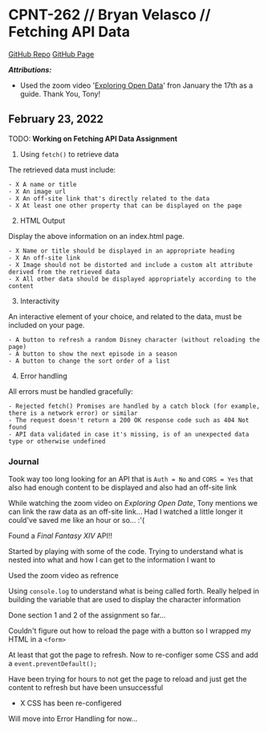 # CPNT-262 // Bryan Velasco // Fetching API Data

[GitHub Repo](https://github.com/cosmob3/cpnt262-rest-api)
[GitHub Page](https://cosmob3.github.io/cpnt262-rest-api/)

***Attributions:***

- Used the zoom video '[Exploring Open Data](https://sait-ca.zoom.us/rec/share/WpcJ2ZqI0_BkFYKvAOeNIXtzfnlmLQ62-6F5yKoOCVczi0wVqyTJ7g4QGmwRZSdx.kwJOkwQZzMVxtXzq)' fron January the 17th as a guide. Thank You, Tony!

## February 23, 2022
TODO: **Working on Fetching API Data Assignment**

1. Using `fetch()` to retrieve data

  The retrieved data must include:

    - X A name or title
    - X An image url
    - X An off-site link that's directly related to the data
    - X At least one other property that can be displayed on the page

2. HTML Output

  Display the above information on an index.html page.

    - X Name or title should be displayed in an appropriate heading
    - X An off-site link
    - X Image should not be distorted and include a custom alt attribute derived from the retrieved data
    - X All other data should be displayed appropriately according to the content

3. Interactivity

  An interactive element of your choice, and related to the data, must be included on your page.

    - A button to refresh a random Disney character (without reloading the page)
    - A button to show the next episode in a season
    - A button to change the sort order of a list

4. Error handling

  All errors must be handled gracefully:

    - Rejected fetch() Promises are handled by a catch block (for example, there is a network error) or similar
    - The request doesn't return a 200 OK response code such as 404 Not found
    - API data validated in case it's missing, is of an unexpected data type or otherwise undefined

### Journal

Took way too long looking for an API that is `Auth = No` and `CORS = Yes` that also had enough content to be displayed and also had an off-site link

While watching the zoom video on *Exploring Open Date*, Tony mentions we can link the raw data as an off-site link... Had I watched a little longer it could've saved me like an hour or so... :'(

Found a *Final Fantasy XIV* API!!

Started by playing with some of the code. Trying to understand what is nested into what and how I can get to the information I want to

Used the zoom video as refrence

Using `console.log` to understand what is being called forth. Really helped in building the variable that are used to display the character information

Done section 1 and 2 of the assignment so far... 

Couldn't figure out how to reload the page with a button so I wrapped my HTML in a `<form>`

At least that got the page to refresh. Now to re-configer some CSS and add a `event.preventDefault();`

Have been trying for hours to not get the page to reload and just get the content to refresh but have been unsuccessful
- X CSS has been re-configered 

Will move into Error Handling for now...

